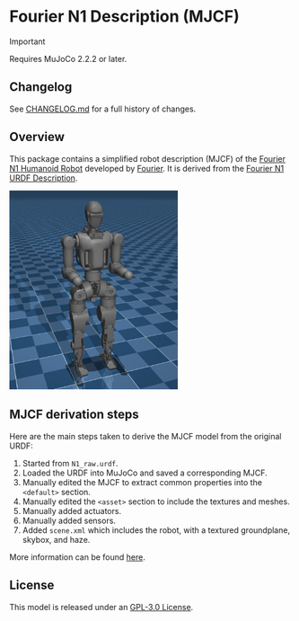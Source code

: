# Fourier N1 Description (MJCF)

> [!IMPORTANT]
> Requires MuJoCo 2.2.2 or later.

## Changelog

See [CHANGELOG.md](./CHANGELOG.md) for a full history of changes.

## Overview

This package contains a simplified robot description (MJCF) of the
[Fourier N1 Humanoid Robot](https://www.fftai.cn/open-source/18)
developed by
[Fourier](https://www.fftai.com).
It is derived from the
[Fourier N1 URDF Description](https://github.com/FFTAI/Wiki-GRx-Models).

<p float="left">
  <img src="n1.png" width="300">
</p>

## MJCF derivation steps

Here are the main steps taken to derive the MJCF model from the original URDF:

1. Started from `N1_raw.urdf`.
2. Loaded the URDF into MuJoCo and saved a corresponding MJCF.
3. Manually edited the MJCF to extract common properties into the `<default>` section.
4. Manually edited the `<asset>` section to include the textures and meshes.
5. Manually added actuators.
6. Manually added sensors.
7. Added `scene.xml` which includes the robot, with a textured groundplane, skybox, and haze.

More information can be found [here](https://github.com/FFTAI/wiki-grx-mjcf).

## License

This model is released under an [GPL-3.0 License](LICENSE).
